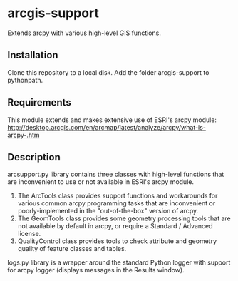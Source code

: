 # arcgis-support

Extends arcpy with various high-level GIS functions.

## Installation

Clone this repository to a local disk. Add the folder arcgis-support to pythonpath.

## Requirements

This module extends and makes extensive use of ESRI's arcpy module:
http://desktop.arcgis.com/en/arcmap/latest/analyze/arcpy/what-is-arcpy-.htm

## Description

arcsupport.py library contains three classes with high-level functions that are
inconvenient to use or not available in ESRI's arcpy module.
1. The ArcTools class provides support functions and workarounds for various
common arcpy programming tasks that are inconvenient or poorly-implemented in the
"out-of-the-box" version of arcpy.
2. The GeomTools class provides some geometry processing tools that are
not available by default in arcpy, or require a Standard / Advanced license.
3. QualityControl class provides tools to check attribute and geometry
quality of feature classes and tables.

logs.py library is a wrapper around the standard Python logger with support
for arcpy logger (displays messages in the Results window).
